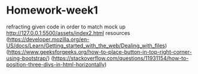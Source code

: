 # Homework-week1

refracting given code in order to match mock up
http://127.0.0.1:5500/assets/index2.html
resources
(https://developer.mozilla.org/en-US/docs/Learn/Getting_started_with_the_web/Dealing_with_files)
(https://www.geeksforgeeks.org/how-to-place-button-in-top-right-corner-using-bootstrap/)
(https://stackoverflow.com/questions/11931154/how-to-position-three-divs-in-html-horizontally)
